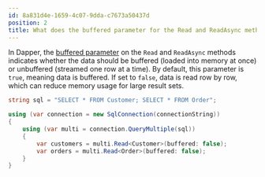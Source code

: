 ```yaml
---
id: 8a831d4e-1659-4c07-9dda-c7673a50437d
position: 2
title: What does the buffered parameter for the Read and ReadAsync methods in Dapper?
---
```


In Dapper, the [buffered parameter](https://www.learndapper.com/misc/buffered-unbuffered) on the `Read` and `ReadAsync` methods indicates whether the data should be buffered (loaded into memory at once) or unbuffered (streamed one row at a time). By default, this parameter is `true`, meaning data is buffered. If set to `false`, data is read row by row, which can reduce memory usage for large result sets.

```csharp
string sql = "SELECT * FROM Customer; SELECT * FROM Order";

using (var connection = new SqlConnection(connectionString))
{
    using (var multi = connection.QueryMultiple(sql))
    {
        var customers = multi.Read<Customer>(buffered: false);
        var orders = multi.Read<Order>(buffered: false);
    }
}
```